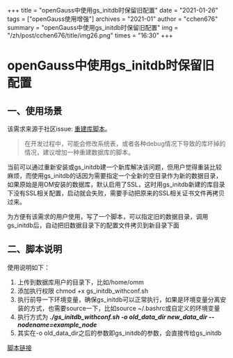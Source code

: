 +++
title = "openGauss中使用gs_initdb时保留旧配置" 
date = "2021-01-26" 
tags = ["openGauss使用增强"] 
archives = "2021-01" 
author = "cchen676" 
summary = "openGauss中使用gs_initdb时保留旧配置"
img = "/zh/post/cchen676/title/img26.png" 
times = "16:30"
+++
# openGauss中使用gs_initdb时保留旧配置
## 一、使用场景
该需求来源于社区issue: [重建库脚本](https://gitee.com/opengauss/openGauss-server/issues/I26TPF?from=project-issue)。
> 在开发过程中，可能会修改系统表，或者各种debug情况下导致的库坏掉的情况，建议增加一种重建数据库的脚本。

当前可以通过重新安装或gs_initdb建一个新库解决该问题，但用户觉得重装比较麻烦，而使用gs_initdb的话因为需要指定一个全新的空目录作为新的数据目录，如果原始是用OM安装的数据库，默认启用了SSL，这时用gs_initdb新建的库目录下没有SSL相关配置，启动就会失败，需要手动把原来的SSL相关证书文件再拷贝过来。

为方便有该需求的用户使用，写了一个脚本，可以指定旧的数据目录，调用gs_initdb后，自动把旧数据目录下的配置文件拷贝到新目录下面

## 二、脚本说明

使用说明如下：
1. 上传到数据库用户的目录下，比如/home/omm
2. 添加执行权限 chmod +x gs_initdb_withconf.sh
3. 执行前导一下环境变量，确保gs_initdb可以正常执行，如果是环境变量分离安装的方式，也需要source一下，比如source ~/.bashrc或自定义的环境变量
4. 执行方式为 ***./gs_initdb_withconf.sh -o old_data_dir new_data_dir --nodename=example_node***
5. 其实在-o old_data_dir之后的参数即gs_initdb的参数，会直接传给gs_initdb

[脚本链接](./gs_initdb_withconf.sh)

